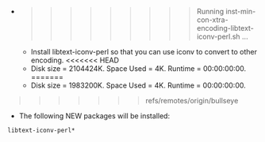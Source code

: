 * >>>>>>>>> Running inst-min-con-xtra-encoding-libtext-iconv-perl.sh ...
  * Install libtext-iconv-perl so that you can use iconv to convert to other encoding.
<<<<<<< HEAD
  * Disk size = 2104424K. Space Used = 4K. Runtime = 00:00:00:00.
=======
  * Disk size = 1983200K. Space Used = 4K. Runtime = 00:00:00:00.
>>>>>>> refs/remotes/origin/bullseye
  * The following NEW packages will be installed:
  ```bash
libtext-iconv-perl*
  ```
